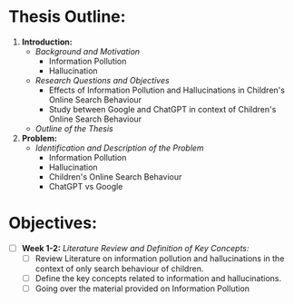 # Thesis Outline:
1. **Introduction:**
	-  *Background and Motivation*
		- Information Pollution
		- Hallucination
	- *Research Questions and Objectives*
		- Effects of Information Pollution and Hallucinations in Children's Online Search Behaviour
		- Study between Google and ChatGPT in context of Children's Online Search Behaviour
	- *Outline of the Thesis*
2. **Problem:**
	- *Identification and Description of the Problem*
		- Information Pollution
		- Hallucination
		- Children's Online Search Behaviour
		- ChatGPT vs Google

# Objectives:
- [ ] **Week 1-2:** *Literature Review and Definition of Key Concepts:*
	- [ ] Review Literature on information pollution and hallucinations in the context of only search behaviour of children.
	- [ ] Define the key concepts related to information and hallucinations.
	- [ ] Going over the material provided on Information Pollution
